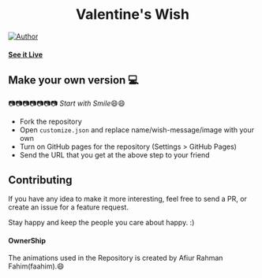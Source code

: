 <h1 align="center">
    Valentine's Wish
</h1>

[![Author](https://img.shields.io/badge/author-GovindCodes-green)](https://github.com/GovindCodes)


#### [See it Live](https://madeofwater.github.io/Valentine/)

## Make your own version :computer:

:camera::camera::camera::camera::camera::camera::camera:
*Start with Smile*:smile::smile:

* Fork the repository
* Open `customize.json` and replace name/wish-message/image with your own
* Turn on GitHub pages for the repository (Settings > GitHub Pages)
* Send the URL that you get at the above step to your friend


## Contributing

If you have any idea to make it more interesting, feel free to send a PR, or create an issue for a feature request.

Stay happy and keep the people you care about happy. :)

#### OwnerShip
 The animations used in the Repository is created by Afiur Rahman Fahim(faahim).:smile:
